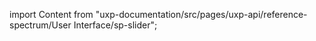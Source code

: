 
import Content from "uxp-documentation/src/pages/uxp-api/reference-spectrum/User Interface/sp-slider";

<Content query="product=xd"/>
